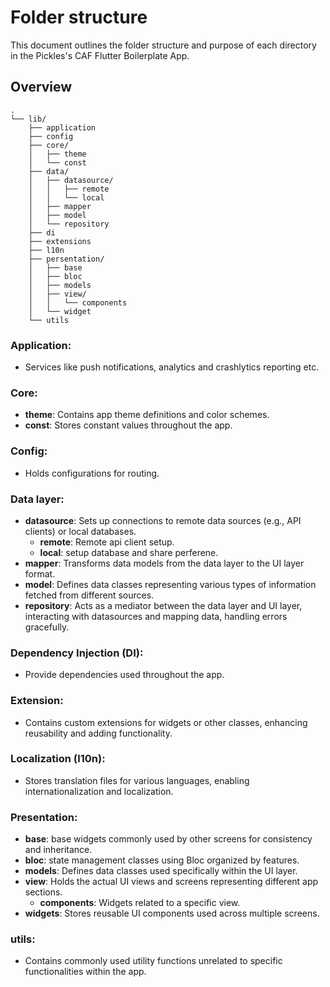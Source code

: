 # Folder structure

This document outlines the folder structure and purpose of each directory in the Pickles's CAF Flutter Boilerplate App.

## Overview
```
.
└── lib/
    ├── application
    ├── config
    ├── core/
    │   ├── theme
    │   └── const
    ├── data/
    │   ├── datasource/
    │   │   ├── remote
    │   │   └── local
    │   ├── mapper
    │   ├── model
    │   └── repository
    ├── di
    ├── extensions
    ├── l10n
    ├── persentation/
    │   ├── base
    │   ├── bloc
    │   ├── models
    │   ├── view/
    │   │   └── components
    │   └── widget
    └── utils
```
### Application: 
- Services like push notifications, analytics and crashlytics reporting etc.

### Core:
- **theme**: Contains app theme definitions and color schemes.
- **const**: Stores constant values throughout the app.

### Config:
- Holds configurations for routing.

### Data layer:

- **datasource**: Sets up connections to remote data sources (e.g., API clients) or local databases.
    - **remote**: Remote api client setup.
    - **local**: setup database and share perferene. 
- **mapper**: Transforms data models from the data layer to the UI layer format.
- **model**: Defines data classes representing various types of information fetched from different sources.
- **repository**: Acts as a mediator between the data layer and UI layer, interacting with datasources and mapping data, handling errors gracefully.

### Dependency Injection (DI):

- Provide dependencies used throughout the app.

### Extension:

- Contains custom extensions for widgets or other classes, enhancing reusability and adding functionality.

### Localization (l10n):
- Stores translation files for various languages, enabling internationalization and localization.

### Presentation:

- **base**: base widgets commonly used by other screens for consistency and inheritance.
- **bloc**: state management classes using Bloc organized by features.
- **models**: Defines data classes used specifically within the UI layer.
- **view**: Holds the actual UI views and screens representing different app sections.
    - **components**: Widgets related to a specific view.
- **widgets**: Stores reusable UI components used across multiple screens.

### utils:
- Contains commonly used utility functions unrelated to specific functionalities within the app.